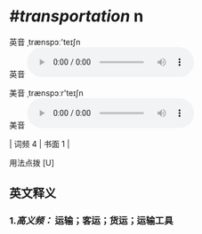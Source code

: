 # ***\#transportation*** n
英音 ˌtrænspɔː'teɪʃn  
英音
<audio src="./media/transportation-B.aac" controls="controls"></audio>

美音 ˌtrænspɔːr'teɪʃn  
美音
<audio src="./media/transportation.aac" controls="controls"></audio>



| 词频 4 | 书面 1 |  

用法点拨  [U]

英文释义
---
### 1.*高义频：* **运输；客运；货运；运输工具**  


